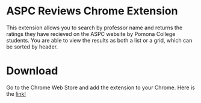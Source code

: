 # ASPC Reviews Chrome Extension 
This extension allows you to search by professor name and returns the ratings they have recieved on the ASPC website by Pomona College students. You are able to view the results as both a list or a grid, which can be sorted by header. 

# Download 
Go to the Chrome Web Store and add the extension to your Chrome. 
Here is the [link!](https://chrome.google.com/webstore/detail/aspc-reviews/dfmonlpnhaampencbahekbloekmcihmd)
